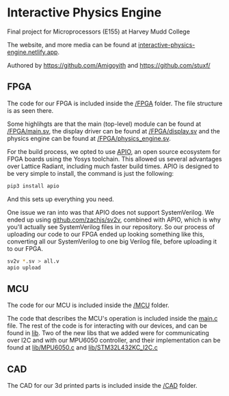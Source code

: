 # Interactive Physics Engine
Final project for Microprocessors (E155) at Harvey Mudd College

The website, and more media can be found at [interactive-physics-engine.netlify.app](https://interactive-physics-engine.netlify.app/).

Authored by https://github.com/Amigoyith and https://github.com/stuxf/

## FPGA

The code for our FPGA is included inside the [/FPGA](/fpga/) folder. The file structure is as seen there.

Some highlihgts are that the main (top-level) module can be found at [/FPGA/main.sv](/fpga/main.sv), the display driver can be found at [/FPGA/display.sv](/fpga/display.sv) and the physics engine can be found at [/FPGA/physics_engine.sv](/fpga/physics_engine.sv).

For the build process, we opted to use [APIO](https://github.com/FPGAwars/apio), an open source ecosystem for FPGA boards using the Yosys toolchain. This allowed us several advantages over Lattice Radiant, including much faster build times. APIO is designed to be very simple to install, the command is just the following:

```BASH
pip3 install apio
```

And this sets up everything you need.

One issue we ran into was that APIO does not support SystemVerilog. We ended up using [github.com/zachjs/sv2v](https://github.com/zachjs/sv2v), combined with APIO, which is why you'll actually see SystemVerilog files in our repository. So our process of uploading our code to our FPGA ended up looking something like this, converting all our SystemVerilog to one big Verilog file, before uploading it to our FPGA.

```BASH
sv2v *.sv > all.v
apio upload
```

## MCU

The code for our MCU is included inside the [/MCU](/MCU/) folder.

The code that describes the MCU's operation is included inside the [main.c](/MCU/main.c) file. The rest of the code is for interacting with our devices, and can be found in [lib](/MCU/lib/). Two of the new libs that we added were for communicating over I2C and with our MPU6050 controller, and their implementation can be found at [lib/MPU6050.c](/MCU/lib/MPU6050.c) and [lib/STM32L432KC_I2C.c](/MCU/lib/STM32L432KC_I2C.c)

## CAD

The CAD for our 3d printed parts is included inside the [/CAD](/CAD/) folder.